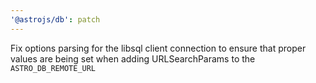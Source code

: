 ```yaml
---
'@astrojs/db': patch
---
```


Fix options parsing for the libsql client connection to ensure that proper values are being set when adding URLSearchParams to the `ASTRO_DB_REMOTE_URL`
